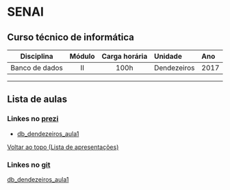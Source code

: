 # SENAI

## Curso técnico de informática

|Disciplina|Módulo|Carga horária|Unidade|Ano|
|----------|:----:|:-----------:|:------|:--|
|Banco de dados|II|100h|Dendezeiros|2017|

---

## Lista de aulas

### Linkes no [prezi]

[prezi]: http://www.prezi.com

* [db_dendezeiros_aula1](https://prezi.com/view/j9YWlNLCmclDY9QW2Evs/)


[Voltar ao topo (Lista de apresentações)](#lista-de-aulas)

### Linkes no [git]

[git]: https://github.com/tmenegaz/db_dendezeiros

[db_dendezeiros_aula1](https://github.com/tmenegaz/db_dendezeiros/blob/master/introducao.md#conceitos)